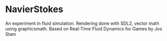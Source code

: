 NavierStokes
============
An experiment in fluid simulation.
Rendering done with SDL2, vector math using graphicsmath.
Based on Real-Time Fluid Dynamics for Games by Jos Stam
